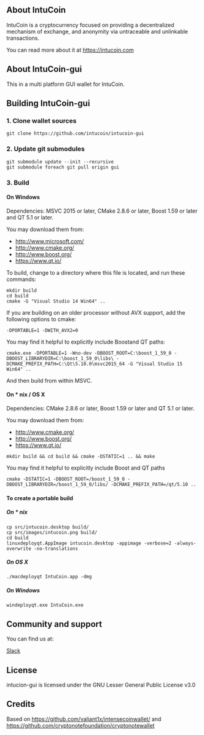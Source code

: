 ## About IntuCoin

IntuCoin is a cryptocurrency focused on providing a decentralized mechanism of exchange, and anonymity via untraceable and unlinkable transactions.

You can read more about it at https://intucoin.com
## About IntuCoin-gui

This in a multi platform GUI wallet for IntuCoin.

## Building IntuCoin-gui

### 1. Clone wallet sources

```
git clone https://github.com/intucoin/intucoin-gui
```

### 2. Update git submodules

```
git submodule update --init --recursive
git submodule foreach git pull origin gui
```

### 3. Build

#### On Windows

Dependencies: MSVC 2015 or later, CMake 2.8.6 or later, Boost 1.59 or later and QT 5.1 or later.

You may download them from:

* http://www.microsoft.com/
* http://www.cmake.org/
* http://www.boost.org/
* https://www.qt.io/

To build, change to a directory where this file is located, and run these commands:
```
mkdir build
cd build
cmake -G "Visual Studio 14 Win64" ..
```

If you are building on an older processor without AVX support, add the following options to cmake:
```
-DPORTABLE=1 -DWITH_AVX2=0
```

You may find it helpful to explicitly include Boostand QT paths:
```
cmake.exe -DPORTABLE=1 -Wno-dev -DBOOST_ROOT=C:\boost_1_59_0 -DBOOST_LIBRARYDIR=C:\boost_1_59_0\libs\ -DCMAKE_PREFIX_PATH=C:\Qt\5.10.0\msvc2015_64 -G "Visual Studio 15 Win64" ..
```

And then build from within MSVC.

#### On * nix / OS X

Dependencies: CMake 2.8.6 or later, Boost 1.59 or later and QT 5.1 or later.

You may download them from:

* http://www.cmake.org/
* http://www.boost.org/
* https://www.qt.io/

```
mkdir build && cd build && cmake -DSTATIC=1 .. && make
```

You may find it helpful to explicitly include Boost and QT paths
```
cmake -DSTATIC=1 -DBOOST_ROOT=/boost_1_59_0 -DBOOST_LIBRARYDIR=/boost_1_59_0/libs/ -DCMAKE_PREFIX_PATH=/qt/5.10 ..
```

#### To create a portable build

##### On * nix

```
cp src/intucoin.desktop build/
cp src/images/intucoin.png build/
cd build
linuxdeployqt.AppImage intucoin.desktop -appimage -verbose=2 -always-overwrite -no-translations
```

##### On OS X

```
./macdeployqt IntuCoin.app -dmg
```

##### On Windows

```
windeployqt.exe IntuCoin.exe
```

## Community and support

You can find us at:

[Slack](https://join.slack.com/t/hackatoncriptomoneda/shared_invite/enQtMzM3Njc2MzUwNjkwLTY4Yjc1NTg4OTFkM2I5MzhlMGRkMGZlYzIwYTk0OGJmYWQ2MzI2NmE4ZDk5NWEwMDY0NWU1MzY3MGI2NTQ2ZDc)

## License

intucion-gui is licensed under the GNU Lesser General Public License v3.0

## Credits

Based on https://github.com/valiant1x/intensecoinwallet/ and https://github.com/cryptonotefoundation/cryptonotewallet
